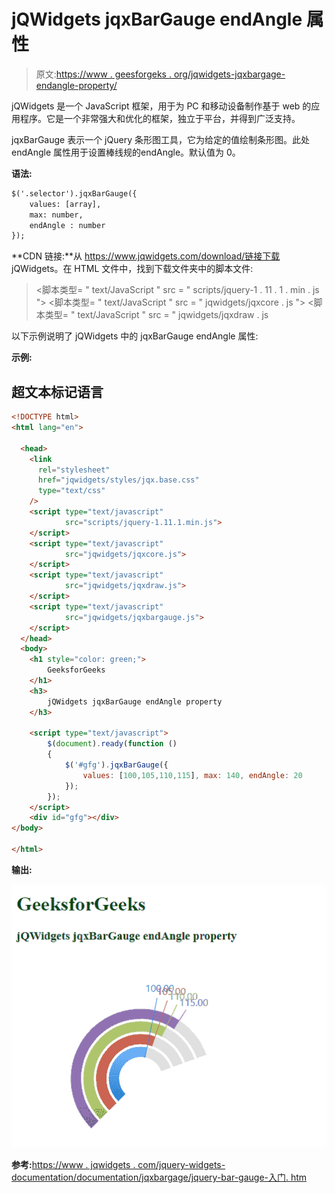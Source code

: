 # jQWidgets jqxBarGauge endAngle 属性

> 原文:[https://www . geesforgeks . org/jqwidgets-jqxbargage-endangle-property/](https://www.geeksforgeeks.org/jqwidgets-jqxbargauge-endangle-property/)

jQWidgets 是一个 JavaScript 框架，用于为 PC 和移动设备制作基于 web 的应用程序。它是一个非常强大和优化的框架，独立于平台，并得到广泛支持。

jqxBarGauge 表示一个 jQuery 条形图工具，它为给定的值绘制条形图。此处 endAngle 属性用于设置棒线规的endAngle。默认值为 0。

**语法:**

```html
$('.selector').jqxBarGauge({
    values: [array], 
    max: number,
    endAngle : number
});
```

**CDN 链接:**从 https://www.jqwidgets.com/download/链接下载 jQWidgets。在 HTML 文件中，找到下载文件夹中的脚本文件:

> <link rel="”stylesheet”" href="”jqwidgets/styles/jqx.base.css”" type="”text/css”">
> <脚本类型= " text/JavaScript " src = " scripts/jquery-1 . 11 . 1 . min . js "></脚本类型>
> <脚本类型= " text/JavaScript " src = " jqwidgets/jqxcore . js "></脚本类型>
> <脚本类型= " text/JavaScript " src = " jqwidgets/jqxdraw . js

以下示例说明了 jQWidgets 中的 jqxBarGauge endAngle 属性:

**示例:**

## 超文本标记语言

```html
<!DOCTYPE html>
<html lang="en">

  <head>
    <link
      rel="stylesheet"
      href="jqwidgets/styles/jqx.base.css"
      type="text/css"
    />
    <script type="text/javascript" 
            src="scripts/jquery-1.11.1.min.js">
    </script>
    <script type="text/javascript" 
            src="jqwidgets/jqxcore.js">
    </script>
    <script type="text/javascript" 
            src="jqwidgets/jqxdraw.js">
    </script>
    <script type="text/javascript" 
            src="jqwidgets/jqxbargauge.js">
    </script>
  </head>
  <body>
    <h1 style="color: green;"> 
        GeeksforGeeks 
    </h1>
    <h3> 
        jQWidgets jqxBarGauge endAngle property
    </h3>

    <script type="text/javascript">
        $(document).ready(function ()
        {
            $('#gfg').jqxBarGauge({
                values: [100,105,110,115], max: 140, endAngle: 20
            });
        });
    </script>
    <div id="gfg"></div>
</body>

</html>
```

**输出:**

![](img/633e95a1a66ad0a4d57cee5402fffccf.png)

**参考:**[https://www . jqwidgets . com/jquery-widgets-documentation/documentation/jqxbargage/jquery-bar-gauge-入门. htm](https://www.jqwidgets.com/jquery-widgets-documentation/documentation/jqxbargauge/jquery-bar-gauge-getting-started.htm)